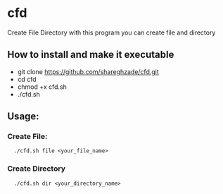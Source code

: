# cfd
Create File Directory
with this program you can create file and directory

## How to install and make it executable
* git clone https://github.com/shareghzade/cfd.git
* cd cfd
* chmod +x cfd.sh
* ./cfd.sh

## Usage:
  ### Create File:
      ./cfd.sh file <your_file_name>
  ### Create Directory
      ./cfd.sh dir <your_directory_name>
